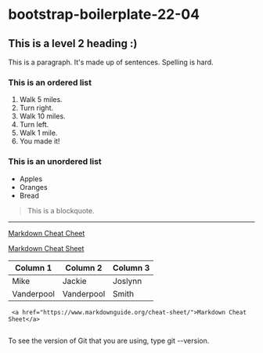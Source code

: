 # bootstrap-boilerplate-22-04

## This is a level 2 heading :)

This is a paragraph. It's made up of sentences. Spelling is hard.

### This is an ordered list

1. Walk 5 miles.
2. Turn right.
3. Walk 10 miles.
4. Turn left.
5. Walk 1 mile.
6. You made it!

### This is an unordered list

* Apples
* Oranges
* Bread

> This is a blockquote.

---

[Markdown Cheat Cheet](https://www.markdownguide.org/cheat-sheet/)

<a href="https://www.markdownguide.org/cheat-sheet/">Markdown Cheat Sheet</a>

|Column 1|Column 2|Column 3|
|---|---|---|
|Mike|Jackie|Joslynn|
|Vanderpool|Vanderpool|Smith|

```
 <a href="https://www.markdownguide.org/cheat-sheet/">Markdown Cheat Sheet</a>
 
```

To see the version of Git that you are using, type git --version.
